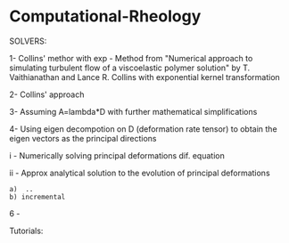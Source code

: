 # Computational-Rheology

SOLVERS:

1- Collins' methor with exp - Method from "Numerical approach to simulating turbulent flow of a viscoelastic polymer solution" by T. Vaithianathan and Lance R. Collins with exponential kernel transformation

2- Collins' approach

3- Assuming A=lambda*D with further mathematical simplifications

4- Using eigen decompotion on D (deformation rate tensor) to obtain the eigen vectors as the principal directions

  i - Numerically solving principal deformations dif. equation
  
  ii - Approx analytical solution to the evolution of principal deformations
  
    a)  ..
    b) incremental

6 - 

Tutorials:
